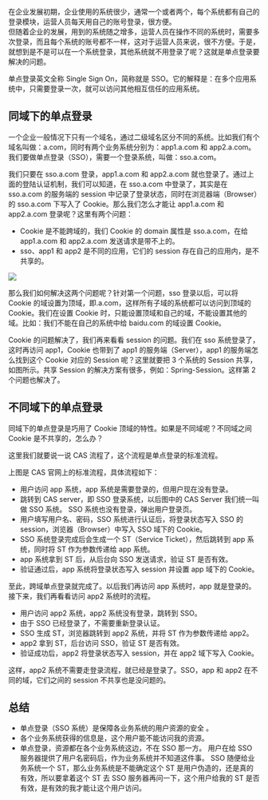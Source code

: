 在企业发展初期，企业使用的系统很少，通常一个或者两个，每个系统都有自己的登录模块，运营人员每天用自己的账号登录，很方便。  
但随着企业的发展，用到的系统随之增多，运营人员在操作不同的系统时，需要多次登录，而且每个系统的账号都不一样，这对于运营人员来说，很不方便。于是，就想到是不是可以在一个系统登录，其他系统就不用登录了呢？这就是单点登录要解决的问题。

单点登录英文全称 Single Sign On，简称就是 SSO。它的解释是：在多个应用系统中，只需要登录一次，就可以访问其他相互信任的应用系统。

## 同域下的单点登录

一个企业一般情况下只有一个域名，通过二级域名区分不同的系统。比如我们有个域名叫做：a.com，同时有两个业务系统分别为：app1.a.com 和 app2.a.com。我们要做单点登录（SSO），需要一个登录系统，叫做：sso.a.com。

我们只要在 sso.a.com 登录，app1.a.com 和 app2.a.com 就也登录了。通过上面的登陆认证机制，我们可以知道，在 sso.a.com 中登录了，其实是在 sso.a.com 的服务端的 session 中记录了登录状态，同时在浏览器端（Browser）的 sso.a.com 下写入了 Cookie。那么我们怎么才能让 app1.a.com 和 app2.a.com 登录呢？这里有两个问题：

- Cookie 是不能跨域的，我们 Cookie 的 domain 属性是 sso.a.com，在给 app1.a.com 和 app2.a.com 发送请求是带不上的。
- sso、app1 和 app2 是不同的应用，它们的 session 存在自己的应用内，是不共享的。

![](/img/other/sso.png)

那么我们如何解决这两个问题呢？针对第一个问题，sso 登录以后，可以将 Cookie 的域设置为顶域，即.a.com，这样所有子域的系统都可以访问到顶域的 Cookie。我们在设置 Cookie 时，只能设置顶域和自己的域，不能设置其他的域。比如：我们不能在自己的系统中给 baidu.com 的域设置 Cookie。

Cookie 的问题解决了，我们再来看看 session 的问题。我们在 sso 系统登录了，这时再访问 app1，Cookie 也带到了 app1 的服务端（Server），app1 的服务端怎么找到这个 Cookie 对应的 Session 呢？这里就要把 3 个系统的 Session 共享，如图所示。共享 Session 的解决方案有很多，例如：Spring-Session。这样第 2 个问题也解决了。

## 不同域下的单点登录

同域下的单点登录是巧用了 Cookie 顶域的特性。如果是不同域呢？不同域之间 Cookie 是不共享的，怎么办？

这里我们就要说一说 CAS 流程了，这个流程是单点登录的标准流程。

上图是 CAS 官网上的标准流程，具体流程如下：

- 用户访问 app 系统，app 系统是需要登录的，但用户现在没有登录。
- 跳转到 CAS server，即 SSO 登录系统，以后图中的 CAS Server 我们统一叫做 SSO 系统。 SSO 系统也没有登录，弹出用户登录页。
- 用户填写用户名、密码，SSO 系统进行认证后，将登录状态写入 SSO 的 session，浏览器（Browser）中写入 SSO 域下的 Cookie。
- SSO 系统登录完成后会生成一个 ST（Service Ticket），然后跳转到 app 系统，同时将 ST 作为参数传递给 app 系统。
- app 系统拿到 ST 后，从后台向 SSO 发送请求，验证 ST 是否有效。
- 验证通过后，app 系统将登录状态写入 session 并设置 app 域下的 Cookie。

至此，跨域单点登录就完成了。以后我们再访问 app 系统时，app 就是登录的。接下来，我们再看看访问 app2 系统时的流程。

- 用户访问 app2 系统，app2 系统没有登录，跳转到 SSO。
- 由于 SSO 已经登录了，不需要重新登录认证。
- SSO 生成 ST，浏览器跳转到 app2 系统，并将 ST 作为参数传递给 app2。
- app2 拿到 ST，后台访问 SSO，验证 ST 是否有效。
- 验证成功后，app2 将登录状态写入 session，并在 app2 域下写入 Cookie。

这样，app2 系统不需要走登录流程，就已经是登录了。SSO，app 和 app2 在不同的域，它们之间的 session 不共享也是没问题的。

## 总结

- 单点登录（SSO 系统）是保障各业务系统的用户资源的安全 。
- 各个业务系统获得的信息是，这个用户能不能访问我的资源。
- 单点登录，资源都在各个业务系统这边，不在 SSO 那一方。 用户在给 SSO 服务器提供了用户名密码后，作为业务系统并不知道这件事。 SSO 随便给业务系统一个 ST，那么业务系统是不能确定这个 ST 是用户伪造的，还是真的有效，所以要拿着这个 ST 去 SSO 服务器再问一下，这个用户给我的 ST 是否有效，是有效的我才能让这个用户访问。
